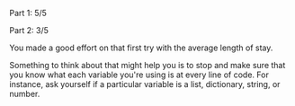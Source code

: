 Part 1: 5/5

Part 2: 3/5

You made a good effort on that first try with the average length of stay.

Something to think about that might help you is to stop and make sure that you know what each variable you're using is at every line of code.  For instance, ask yourself if a particular variable is a list, dictionary, string, or number.

